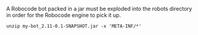 A Robocode bot packed in a jar must be exploded into the robots directory in
order for the Robocode engine to pick it up.

    unzip my-bot_2.11-0.1-SNAPSHOT.jar -x 'META-INF/*'
